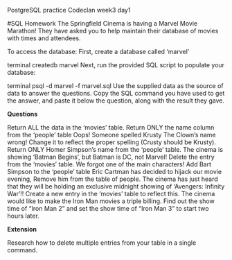 PostgreSQL practice
Codeclan week3 day1

#SQL Homework
The Springfield Cinema is having a Marvel Movie Marathon! They have asked you to help maintain their database of movies with times and attendees.

To access the database:
First, create a database called ‘marvel’

terminal
createdb marvel
Next, run the provided SQL script to populate your database:

terminal
psql -d marvel -f marvel.sql
Use the supplied data as the source of data to answer the questions. Copy the SQL command you have used to get the answer, and paste it below the question, along with the result they gave.

**Questions**

Return ALL the data in the ‘movies’ table.
Return ONLY the name column from the ‘people’ table
Oops! Someone spelled Krusty The Clown’s name wrong! Change it to reflect the proper spelling (Crusty should be Krusty).
Return ONLY Homer Simpson’s name from the ‘people’ table.
The cinema is showing ‘Batman Begins’, but Batman is DC, not Marvel! Delete the entry from the ‘movies’ table.
We forgot one of the main characters! Add Bart Simpson to the ‘people’ table
Eric Cartman has decided to hijack our movie evening, Remove him from the table of people.
The cinema has just heard that they will be holding an exclusive midnight showing of ‘Avengers: Infinity War’!! Create a new entry in the ‘movies’ table to reflect this.
The cinema would like to make the Iron Man movies a triple billing. Find out the show time of “Iron Man 2” and set the show time of “Iron Man 3” to start two hours later.

**Extension**

Research how to delete multiple entries from your table in a single command.
